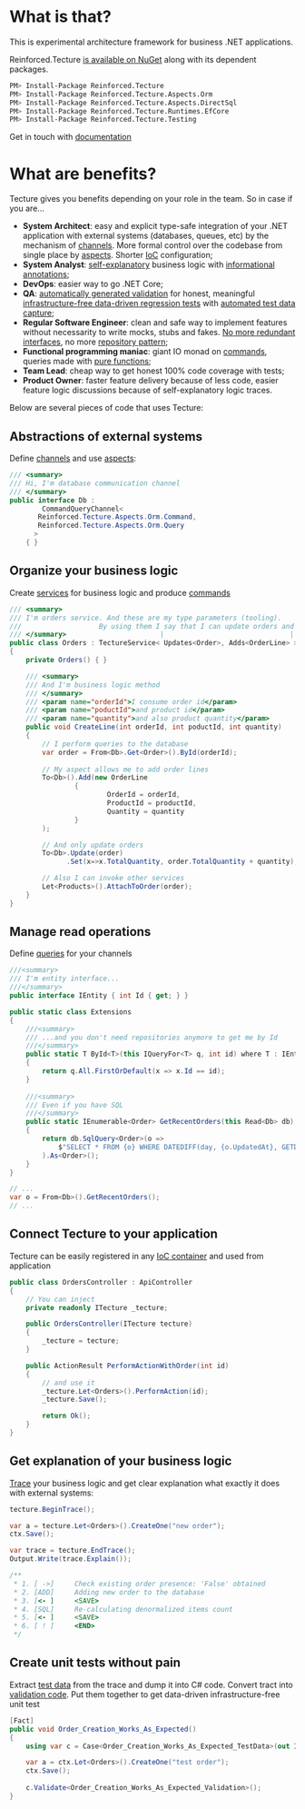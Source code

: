 # What is that?

This is experimental architecture framework for business .NET applications. 

Reinforced.Tecture [is available on NuGet](https://www.nuget.org/packages/Reinforced.Tecture/) along with its dependent packages.

```bash
PM> Install-Package Reinforced.Tecture
PM> Install-Package Reinforced.Tecture.Aspects.Orm
PM> Install-Package Reinforced.Tecture.Aspects.DirectSql
PM> Install-Package Reinforced.Tecture.Runtimes.EfCore
PM> Install-Package Reinforced.Tecture.Testing
```

Get in touch with [documentation](https://github.com/reinforced/Reinforced.Tecture/wiki)

# What are benefits?

Tecture gives you benefits depending on your role in the team. So in case if you are...

- **System Architect**: easy and explicit type-safe integration of your .NET application with external systems (databases, queues, etc) by the mechanism of [channels](https://github.com/reinforced/Reinforced.Tecture/wiki/Channels). More formal control over the codebase from single place by [aspects](https://github.com/reinforced/Reinforced.Tecture/wiki/Aspects). Shorter [IoC](https://github.com/reinforced/Reinforced.Tecture/wiki/IoC) configuration;
- **System Analyst**: [self-explanatory](https://github.com/reinforced/Reinforced.Tecture/wiki/Tracing) business logic with [informational annotations](https://github.com/reinforced/Reinforced.Tecture/wiki/Describe);
- **DevOps**: easier way to go .NET Core;
- **QA**: [automatically generated validation](https://github.com/reinforced/Reinforced.Tecture/wiki/Generate-Validation) for honest, meaningful [infrastructure-free data-driven regression tests](https://github.com/reinforced/Reinforced.Tecture/wiki/Unit-Test) with [automated test data capture](https://github.com/reinforced/Reinforced.Tecture/wiki/Test-Data);
- **Regular Software Engineer**: clean and safe way to implement features without necessarity to write mocks, stubs and fakes. [No more redundant interfaces](https://github.com/reinforced/Reinforced.Tecture/wiki/Services), no more [repository pattern](https://github.com/reinforced/Reinforced.Tecture/wiki/Queries);
- **Functional programming maniac**: giant IO monad on [commands](https://github.com/reinforced/Reinforced.Tecture/wiki/Commands), queries made with [pure functions](https://github.com/reinforced/Reinforced.Tecture/wiki/Queries);
- **Team Lead**: cheap way to get honest 100% code coverage with tests;
- **Product Owner**: faster feature delivery because of less code, easier feature logic discussions because of self-explanatory logic traces.

Below are several pieces of code that uses Tecture:

## Abstractions of external systems 
Define [channels](https://github.com/reinforced/Reinforced.Tecture/wiki/Channels) and use [aspects](https://github.com/reinforced/Reinforced.Tecture/wiki/Aspects):

```csharp
/// <summary>
/// Hi, I'm database communication channel
/// </summary>
public interface Db :
        CommandQueryChannel<
	   Reinforced.Tecture.Aspects.Orm.Command, 
	   Reinforced.Tecture.Aspects.Orm.Query
	  >
    { }
```

## Organize your business logic 
Create [services](https://github.com/reinforced/Reinforced.Tecture/wiki/Services) for business logic and produce [commands](https://github.com/reinforced/Reinforced.Tecture/wiki/Commands)

```csharp
/// <summary>
/// I'm orders service. And these are my type parameters (tooling). 
///	                  By using them I say that I can update orders and add order lines
/// </summary>                       |                               |
public class Orders : TectureService< Updates<Order>, Adds<OrderLine> >
{
	private Orders() { }

	/// <summary>
	/// And I'm business logic method
	/// </summary>
	/// <param name="orderId">I consume order id</param>
	/// <param name="poductId">and product id</param>
	/// <param name="quantity">and also product quantity</param>
	public void CreateLine(int orderId, int poductId, int quantity)
	{
		// I perform queries to the database
		var order = From<Db>.Get<Order>().ById(orderId);
		
		// My aspect allows me to add order lines
		To<Db>().Add(new OrderLine
				{
						OrderId = orderId,
						ProductId = productId,
						Quantity = quantity
				}
		);

		// And only update orders
		To<Db>.Update(order)
		      .Set(x=>x.TotalQuantity, order.TotalQuantity + quantity);

		// Also I can invoke other services
		Let<Products>().AttachToOrder(order);
	}
}
```

## Manage read operations 
Define [queries](https://github.com/reinforced/Reinforced.Tecture/wiki/Queries) for your channels

```csharp
///<summary>
/// I'm entity interface...
///</summary>
public interface IEntity { int Id { get; } }

public static class Extensions
{
	///<summary>
	/// ...and you don't need repositories anymore to get me by Id
	///</summary>
	public static T ById<T>(this IQueryFor<T> q, int id) where T : IEntity
	{
		return q.All.FirstOrDefault(x => x.Id == id);
	}
	
	///<summary>
	/// Even if you have SQL
	///</summary>
	public static IEnumerable<Order> GetRecentOrders(this Read<Db> db)
	{
		return db.SqlQuery<Order>(o => 
			$"SELECT * FROM {o} WHERE DATEDIFF(day, {o.UpdatedAt}, GETDATE()) < 30"
		).As<Order>();
	}
}

// ... 
var o = From<Db>().GetRecentOrders();
// ...
```

## Connect Tecture to your application 
Tecture can be easily registered in any [IoC container](https://github.com/reinforced/Reinforced.Tecture/wiki/Ioc) and used from application

```csharp
public class OrdersController : ApiController
{
	// You can inject
	private readonly ITecture _tecture;

	public OrdersController(ITecture tecture)
	{
		_tecture = tecture;
	}

	public ActionResult PerformActionWithOrder(int id)
	{
		// and use it  
		_tecture.Let<Orders>().PerformAction(id);
		_tecture.Save();

		return Ok();
	}
}
```

## Get explanation of your business logic
[Trace](https://github.com/reinforced/Reinforced.Tecture/wiki/Tracing) your business logic and get clear explanation what exactly it does with external systems:

```csharp
tecture.BeginTrace();

var a = tecture.Let<Orders>().CreateOne("new order");
ctx.Save();

var trace = tecture.EndTrace();
Output.Write(trace.Explain());

/**
 * 1. [ ->] 	Check existing order presence: 'False' obtained
 * 2. [ADD] 	Adding new order to the database
 * 3. [<- ] 	<SAVE>
 * 4. [SQL] 	Re-calculating denormalized items count
 * 5. [<- ] 	<SAVE>
 * 6. [ ! ] 	<END>
 */
```

## Create unit tests without pain
Extract [test data](https://github.com/reinforced/Reinforced.Tecture/wiki/Test-Data) from the trace and dump it into C# code. Convert tract into [validation code](https://github.com/reinforced/Reinforced.Tecture/wiki/Generate-Validation). Put them together to get data-driven infrastructure-free unit test

```csharp
[Fact]
public void Order_Creation_Works_As_Expected()
{
	using var c = Case<Order_Creation_Works_As_Expected_TestData>(out ITecture ctx);

	var a = ctx.Let<Orders>().CreateOne("test order");
	ctx.Save();
	
	c.Validate<Order_Creation_Works_As_Expected_Validation>();
}
```
